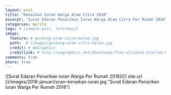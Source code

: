 ```yaml
---
layout: post
title: "Kenaikan Iuran Warga Alam Citra 2018"
excerpt: "Surat Edaran Penarikan Iuran Warga Alam Citra Per Rumah 2018"
categories: berita
tags: # [sample-post, informasi]
image:
  feature: # gerbang-alam-citra-malam.jpg
  path:  # /images/gerbang-alam-citra-malam.jpg
  credit: # WeGraphics
  creditlink: # http://wegraphics.net/downloads/free-ultimate-blurred-background-pack/
comments: true
share: true
---
```


![Surat Edaran Penarikan Iuran Warga Per Rumah 2018]({{ site.url }}/images/2018-januari/scan-kenaikan-iuran.jpg "Surat Edaran Penarikan Iuran Warga Per Rumah 2018")
